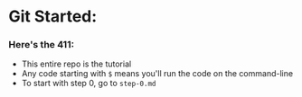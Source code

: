 # Git Started:

### Here's the 411:
- This entire repo is the tutorial
- Any code starting with `$` means you'll run the code on the command-line
- To start with step 0, go to `step-0.md`
